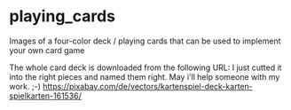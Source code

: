 # playing_cards
Images of a four-color deck / playing cards that can be used to implement your own card game

The whole card deck is downloaded from the following URL: I just cutted it into the right pieces and named them right. May i'll help someone with my work. ;-)
https://pixabay.com/de/vectors/kartenspiel-deck-karten-spielkarten-161536/
